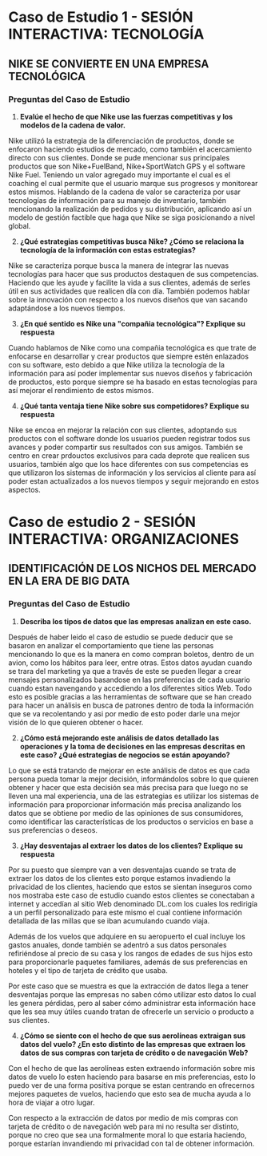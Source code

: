 # **Caso de Estudio 1 - SESIÓN INTERACTIVA: TECNOLOGÍA**
## **NIKE SE CONVIERTE EN UNA EMPRESA TECNOLÓGICA**
### Preguntas del Caso de Estudio
1. **Evalúe el hecho de que Nike use las fuerzas competitivas y los modelos de la cadena de valor.**

Nike utilizó la estrategia de la diferenciación de productos, donde se enfocaron haciendo estudios de mercado, como también el acercamiento directo con sus clientes.
Donde se pude mencionar sus principales productos que son Nike+FuelBand, Nike+SportWatch GPS y el software Nike Fuel. Teniendo un valor agregado muy importante el cual es el coaching el cual permite que el usuario marque sus progresos y monitorear estos mismos. Hablando de la cadena de valor se caracteriza por usar tecnologías de información para su manejo de inventario, también mencionando la realización de pedidos y su distribución, aplicando así un modelo de gestión factible que haga que Nike se siga posicionando a nivel global.

2. **¿Qué estrategias competitivas busca Nike? ¿Cómo se relaciona la tecnología de la información con estas estrategias?**

Nike se caracteriza porque busca la manera de integrar las nuevas tecnologías para hacer que sus productos destaquen de sus competencias. Haciendo que les ayude y facilite la vida a sus clientes, además de serles útil en sus actividades que realicen día con día. También podemos hablar sobre la innovación con respecto a los nuevos diseños que van sacando adaptándose a los nuevos tiempos.

3. **¿En qué sentido es Nike una "compañia tecnológica"? Explique su respuesta**

Cuando hablamos de Nike como una compañia tecnológica es que trate de enfocarse en desarrollar y crear productos que siempre estén enlazados con su software, esto debido a que Nike utiliza la tecnología de la información para así poder implementar sus nuevos diseños y fabricación de productos, esto porque siempre se ha basado en estas tecnologías para así mejorar el rendimiento de estos mismos.

4. **¿Qué tanta ventaja tiene Nike sobre sus competidores? Explique su respuesta**

Nike se encoa en mejorar la relación con sus clientes, adoptando sus productos con el software donde los usuarios pueden registrar todos sus avances y poder compartir sus resultados con sus amigos. También se centro en crear prdouctos exclusivos para cada deprote que realicen sus usuarios, también algo que los hace diferentes con sus competencias es que utilizaron los sistemas de información y los servicios al cliente para así poder estan actualizados a los nuevos tiempos y seguir mejorando en estos aspectos.

# **Caso de estudio 2 - SESIÓN INTERACTIVA: ORGANIZACIONES**
## **IDENTIFICACIÓN DE LOS NICHOS DEL MERCADO EN LA ERA DE BIG DATA**
### Preguntas del Caso de Estudio
1. **Describa los tipos de datos que las empresas analizan en este caso.**

Después de haber leido el caso de estudio se puede deducir que se basaron en analizar el comportamiento que tiene las personas mencionando lo que es la manera en como compran boletos, dentro de un avion, como los hábitos para leer, entre otras. Estos datos ayudan cuando se trara del marketing ya que a través de este se pueden llegar a crear mensajes personalizados basandose en las preferencias de cada usuario cuando estan navengando y accediendo a los diferentes sitios Web. Todo esto es posible gracias a las herramientas de software que se han creado para hacer un análisis en busca de patrones dentro de toda la información que se va recolentando y asi por medio de esto poder darle una mejor visión de lo que quieren obtener o hacer.

2. **¿Cómo está mejorando este análisis de datos detallado las operaciones y la toma de decisiones en las empresas descritas en este caso? ¿Qué estrategias de negocios se están apoyando?**

Lo que se está tratando de mejorar en este análisis de datos es que cada persona pueda tomar la mejor decisión, informándolos sobre lo que quieren obtener y hacer que esta decisión sea más precisa para que luego no se lleven una mal experiencia, una de las estrategias es utilizar los sistemas de información para proporcionar información más precisa analizando los datos que se obtiene por medio de las opiniones de sus consumidores, como identificar las características de los productos o servicios en base a sus preferencias o deseos.

3. **¿Hay desventajas al extraer los datos de los clientes? Explique su respuesta**

Por su puesto que siempre van a ven desventajas cuando se trata de extraer los datos de los clientes esto porque estamos invadiendo la privacidad de los clientes, haciendo que estos se sientan inseguros como nos mostraba este caso de estudio cuando estos clientes se conectaban a internet y accedían al sitio Web denominado DL.com los cuales los redirigía a un perfil personalizado para este mismo el cual contiene información detallada de las millas que se iban acumulando cuando viaja.

Además de los vuelos que adquiere en su aeropuerto el cual incluye los gastos anuales, donde también se adentró a sus datos personales refiriéndose al precio de su casa y los rangos de edades de sus hijos esto para proporcionarle paquetes familiares, además de sus preferencias en hoteles y el tipo de tarjeta de crédito que usaba.  

Por este caso que se muestra es que la extracción de datos llega a tener desventajas porque las empresas no saben cómo utilizar esto datos lo cual les genera pérdidas, pero al saber cómo administrar esta información hace que les sea muy útiles cuando tratan de ofrecerle un servicio o producto a sus clientes.

4. **¿Cómo se siente con el hecho de que sus aerolíneas extraigan sus datos del vuelo? ¿En esto distinto de las empresas que extraen los datos de sus compras con tarjeta de crédito o de navegación Web?**

Con el hecho de que las aerolíneas esten extraendo información sobre mis datos de vuelo lo esten haciendo para basarse en mis preferencias, esto lo puedo ver de una forma positiva porque se estan centrando en ofrecernos mejores paquetes de vuelos, haciendo que esto sea de mucha ayuda a lo hora de viajar a otro lugar.

Con respecto a la extracción de datos por medio de mis compras con tarjeta de crédito o de navegación web para mi no resulta ser distinto, porque no creo que sea una formalmente moral lo que estaria haciendo, porque estarían invandiendo mi privacidad con tal de obtener información.